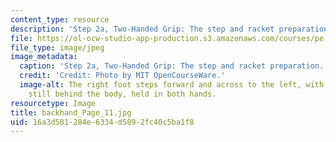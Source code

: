```yaml
---
content_type: resource
description: 'Step 2a, Two-Handed Grip: The step and racket preparation.'
file: https://ol-ocw-studio-app-production.s3.amazonaws.com/courses/pe-710-tennis-spring-2007/16a3d581284e6334d5892fc40c5ba1f8_backhand_Page_11.jpg
file_type: image/jpeg
image_metadata:
  caption: 'Step 2a, Two-Handed Grip: The step and racket preparation.'
  credit: 'Credit: Photo by MIT OpenCourseWare.'
  image-alt: The right foot steps forward and across to the left, with the racket
    still behind the body, held in both hands.
resourcetype: Image
title: backhand_Page_11.jpg
uid: 16a3d581-284e-6334-d589-2fc40c5ba1f8
---
```

